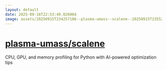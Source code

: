 ```yaml
---
layout: default
date: 2025-09-16T22:53:49.020484
image: assets/20250915T234257186--plasma-umass--scalene--20250915T235525642--cropped.png
---
```


# [plasma-umass/scalene](https://github.com/plasma-umass/scalene)

CPU, GPU, and memory profiling for Python with AI-powered optimization tips
